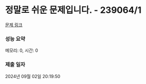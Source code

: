 # 정말로 쉬운 문제입니다. - 239064/1 

[문제 링크](https://level.goorm.io/exam/239064/%EB%91%90-%EC%88%98-%EB%8D%94%ED%95%98%EA%B8%B0/quiz/1) 

### 성능 요약

메모리: 0, 시간: 0

### 제출 일자

2024년 09월 02일 20:19:50

